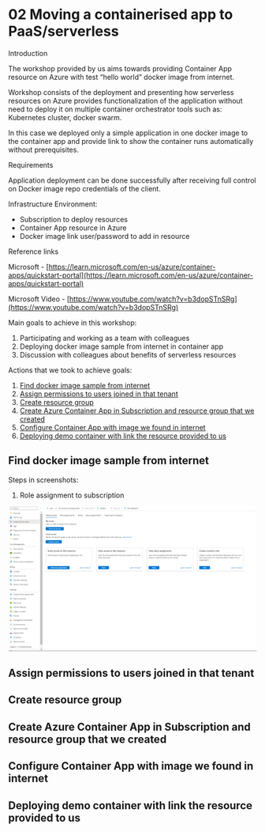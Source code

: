 # **02 Moving a containerised app to PaaS/serverless**

Introduction

The workshop provided by us aims towards providing Container App resource on Azure with test “hello world” docker image from internet.

Workshop consists of the deployment and presenting how serverless resources on Azure provides functionalization of the application without need to deploy it on multiple container orchestrator tools such as: Kubernetes cluster, docker swarm.

In this case we deployed only a simple application in one docker image to the container app and provide link to show the container runs automatically without prerequisites.

Requirements

Application deployment can be done successfully after receiving full control on Docker image repo credentials of the client.

Infrastructure Environment:

- Subscription to deploy resources
- Container App resource in Azure
- Docker image link user/password to add in resource

Reference links 

Microsoft - [https://learn.microsoft.com/en-us/azure/container-apps/quickstart-portal](https://learn.microsoft.com/en-us/azure/container-apps/quickstart-portal)

Microsoft Video - [https://www.youtube.com/watch?v=b3dopSTnSRg](https://www.youtube.com/watch?v=b3dopSTnSRg)

Main goals to achieve in this workshop:

1. Participating and working as a team with colleagues
2. Deploying docker image sample from internet in container app
3. Discussion with colleagues about benefits of serverless resources

Actions that we took to achieve goals:

1. [Find docker image sample from internet](#find-docker-image-sample-from-internet)
2. [Assign permissions to users joined in that tenant](#assign-permissions-to-users-joined-in-that-tenant)
3. [Create resource group](#create-resource-group)
4. [Create Azure Container App in Subscription and resource group that we created](#create-azure-container-app-in-subscription-and-resource-group-that-we-created)
5. [Configure Container App with image we found in internet](#configure-container-app-with-image-we-found-in-internet)
6. [Deploying demo container with link the resource provided to us](#deploying-demo-container-with-link-the-resource-provided-to-us)

## **Find docker image sample from internet**

Steps in screenshots:

1. Role assignment to subscription

![image](./.images/01-role-assignments-to-subscription.png)

## **Assign permissions to users joined in that tenant**

## **Create resource group**

## **Create Azure Container App in Subscription and resource group that we created**

## **Configure Container App with image we found in internet**

## **Deploying demo container with link the resource provided to us**
